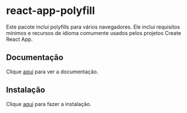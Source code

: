 # react-app-polyfill

Este pacote inclui polyfills para vários navegadores. Ele inclui requisitos mínimos e recursos de idioma comumente usados ​​pelos projetos Create React App.

## Documentação

Clique [aqui](https://github.com/facebook/create-react-app) para ver a documentação.

## Instalação

Clique [aqui](https://www.npmjs.com/package/react-app-polyfill) para fazer a instalação.